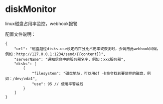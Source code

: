 # diskMonitor
linux磁盘占用率监控，webhook报警

配置文件说明：
```
{
    "url": "磁盘超过disks.use设定的百分比占用率或恢复时，会调用此webhook回调，例如：http://127.0.0.1:1234/send/{{content}}",
    "serverName": "通知信息中的服务器名字，例如：xxx服务器",
    "disks": [
        {
            "filesystem": "磁盘地址，可以用df -h命令找到要监控的磁盘，例如：/dev/vda1",
            "use": 95 // 使用率警戒线
        }
    ]
}
```
